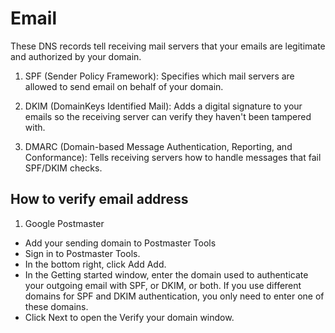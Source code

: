 # Email

These DNS records tell receiving mail servers that your emails are legitimate and authorized by your domain.

1. SPF (Sender Policy Framework): Specifies which mail servers are allowed to send email on behalf of your domain.

2. DKIM (DomainKeys Identified Mail): Adds a digital signature to your emails so the receiving server can verify they haven't been tampered with.

3. DMARC (Domain-based Message Authentication, Reporting, and Conformance): Tells receiving servers how to handle messages that fail SPF/DKIM checks.

## How to verify email address

1. Google Postmaster

- Add your sending domain to Postmaster Tools
- Sign in to Postmaster Tools.
- In the bottom right, click Add Add.
- In the Getting started window, enter the domain used to authenticate your outgoing email with SPF, or DKIM, or both. If you use different domains for SPF and DKIM authentication, you only need to enter one of these domains.
- Click Next to open the Verify your domain window.